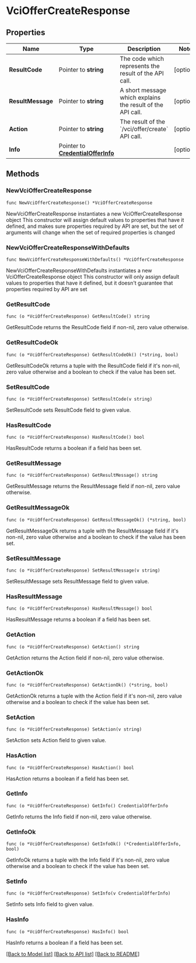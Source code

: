 # VciOfferCreateResponse

## Properties

Name | Type | Description | Notes
------------ | ------------- | ------------- | -------------
**ResultCode** | Pointer to **string** | The code which represents the result of the API call. | [optional] 
**ResultMessage** | Pointer to **string** | A short message which explains the result of the API call. | [optional] 
**Action** | Pointer to **string** | The result of the &#x60;/vci/offer/create&#x60; API call. | [optional] 
**Info** | Pointer to [**CredentialOfferInfo**](CredentialOfferInfo.md) |  | [optional] 

## Methods

### NewVciOfferCreateResponse

`func NewVciOfferCreateResponse() *VciOfferCreateResponse`

NewVciOfferCreateResponse instantiates a new VciOfferCreateResponse object
This constructor will assign default values to properties that have it defined,
and makes sure properties required by API are set, but the set of arguments
will change when the set of required properties is changed

### NewVciOfferCreateResponseWithDefaults

`func NewVciOfferCreateResponseWithDefaults() *VciOfferCreateResponse`

NewVciOfferCreateResponseWithDefaults instantiates a new VciOfferCreateResponse object
This constructor will only assign default values to properties that have it defined,
but it doesn't guarantee that properties required by API are set

### GetResultCode

`func (o *VciOfferCreateResponse) GetResultCode() string`

GetResultCode returns the ResultCode field if non-nil, zero value otherwise.

### GetResultCodeOk

`func (o *VciOfferCreateResponse) GetResultCodeOk() (*string, bool)`

GetResultCodeOk returns a tuple with the ResultCode field if it's non-nil, zero value otherwise
and a boolean to check if the value has been set.

### SetResultCode

`func (o *VciOfferCreateResponse) SetResultCode(v string)`

SetResultCode sets ResultCode field to given value.

### HasResultCode

`func (o *VciOfferCreateResponse) HasResultCode() bool`

HasResultCode returns a boolean if a field has been set.

### GetResultMessage

`func (o *VciOfferCreateResponse) GetResultMessage() string`

GetResultMessage returns the ResultMessage field if non-nil, zero value otherwise.

### GetResultMessageOk

`func (o *VciOfferCreateResponse) GetResultMessageOk() (*string, bool)`

GetResultMessageOk returns a tuple with the ResultMessage field if it's non-nil, zero value otherwise
and a boolean to check if the value has been set.

### SetResultMessage

`func (o *VciOfferCreateResponse) SetResultMessage(v string)`

SetResultMessage sets ResultMessage field to given value.

### HasResultMessage

`func (o *VciOfferCreateResponse) HasResultMessage() bool`

HasResultMessage returns a boolean if a field has been set.

### GetAction

`func (o *VciOfferCreateResponse) GetAction() string`

GetAction returns the Action field if non-nil, zero value otherwise.

### GetActionOk

`func (o *VciOfferCreateResponse) GetActionOk() (*string, bool)`

GetActionOk returns a tuple with the Action field if it's non-nil, zero value otherwise
and a boolean to check if the value has been set.

### SetAction

`func (o *VciOfferCreateResponse) SetAction(v string)`

SetAction sets Action field to given value.

### HasAction

`func (o *VciOfferCreateResponse) HasAction() bool`

HasAction returns a boolean if a field has been set.

### GetInfo

`func (o *VciOfferCreateResponse) GetInfo() CredentialOfferInfo`

GetInfo returns the Info field if non-nil, zero value otherwise.

### GetInfoOk

`func (o *VciOfferCreateResponse) GetInfoOk() (*CredentialOfferInfo, bool)`

GetInfoOk returns a tuple with the Info field if it's non-nil, zero value otherwise
and a boolean to check if the value has been set.

### SetInfo

`func (o *VciOfferCreateResponse) SetInfo(v CredentialOfferInfo)`

SetInfo sets Info field to given value.

### HasInfo

`func (o *VciOfferCreateResponse) HasInfo() bool`

HasInfo returns a boolean if a field has been set.


[[Back to Model list]](../README.md#documentation-for-models) [[Back to API list]](../README.md#documentation-for-api-endpoints) [[Back to README]](../README.md)


